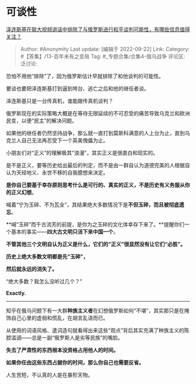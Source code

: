 # 可谈性
[泽连斯基在联大视频讲话中排除了与俄罗斯进行和平谈判可能性，有哪些信息值得关注？](https://www.zhihu.com/question/554855702/answer/2684715658)

> Author: #Anonymity
> Last update: [编辑于 2022-09-22]
> Link:
> Category: #【答集】/13-百年未有之变局
> Tag: #_专题合集/合集4-俄乌战争
> 评论区:
> 泛讨论:

恐怕不用他“排除”了，因为俄罗斯估计早就排除了和他谈判的可能性。

要谈也要把泽连斯基打到逼到垮台、逃亡之后和他的继任者谈。

泽连斯基只是一台传真机，谁能跟传真机谈判？

俄罗斯现在的实际策略大概是在等待无限延续的不可忍受的痛苦导致乌克兰和欧洲民变，以便“民主”的解决问题。

如果他的继任者仍然坚持战争，那么就一直打到莫斯科满意的人上台为止，直到乌克兰人自己无法再忍受下一个英美傀儡为止。

小朋友们对“正义“的理解极其“浪漫”，其实正义是很直白和现实的。

是不是正义，要等历史给出最后的判定，而不是由一群自认为道德完美的人根据自认为天经地义、永世不移的自我臆想来决定。

**是你自己要基于幸存原则思考什么是可行的、真实的正义，不是历史有义务服从你的正义幻想**。

喊着“宁为玉碎、不为瓦全”，其结果绝大多数情况下是**不但玉碎，而且被彻底遗忘**。

**喊“玉碎”而千古流芳的前提，是你为之玉碎的文化体幸存下来了。**提醒你们一个基本的事实——**四大古文明只活下来中国一个**。

**不管其他三个文明自认为正义是什么，它们的“正义”很显然没有让它们“必胜”。**

**历史上绝大多数文明都是先“玉碎”，**

**然后就永远的消失了。**

“绝大多数？我怎么没听过几个？”

**Exactly.**

---

知乎在俄乌问题下有一大群**种族主义者**在幻想俄罗斯如何“不堪”，其实那只是在掩饰自己心里的虚弱和慌乱，在胡言乱语而已。

从使用的词语风格、遣词造句就看得出来这些“观点”背后其实充满了种族主义的陈腔滥调——总是一副“俄罗斯人是劣等民族”的嘴脸。

**失去了严肃性的东西根本没资格占用他人的时间。**

**如果你任由这些东西占据你的时间，那么你自己也需要反省。**

人生苦短，不认真的人是在暴殄天物。
